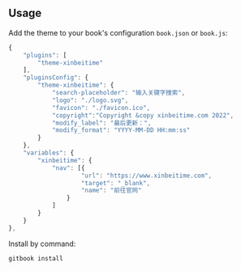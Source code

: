 ## Usage

Add the theme to your book's configuration `book.json` or `book.js`:

```js
{
    "plugins": [
        "theme-xinbeitime"
    ],
    "pluginsConfig": {
        "theme-xinbeitime": {
            "search-placeholder": "输入关键字搜索",
            "logo": "./logo.svg",
            "favicon": "./favicon.ico",
			"copyright":"Copyright &copy xinbeitime.com 2022",
			"modify_label": "最后更新：",
			"modify_format": "YYYY-MM-DD HH:mm:ss"
        }
    },
    "variables": {
        "xinbeitime": {
            "nav": [{
                    "url": "https://www.xinbeitime.com",
                    "target": "_blank",
                    "name": "前往官网"
                }
            ]
        }
    }
},
```

Install by command:

``` bash
gitbook install
```


